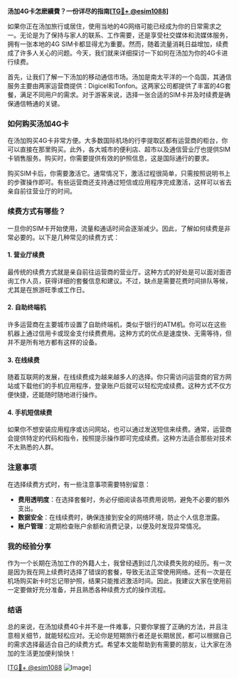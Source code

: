 **汤加4G卡怎麽續費？一份详尽的指南[[TG💪+ @esim1088](https://t.me/s/esim1088)]**

如果你正在汤加旅行或居住，使用当地的4G网络可能已经成为你的日常需求之一。无论是为了保持与家人的联系、工作需要，还是享受社交媒体和流媒体服务，拥有一张本地的4G SIM卡都显得尤为重要。然而，随着流量消耗日益增加，续费成了许多人关心的问题。今天，我们就来详细探讨一下如何在汤加为你的4G卡进行续费。

首先，让我们了解一下汤加的移动通信市场。汤加是南太平洋的一个岛国，其通信服务主要由两家运营商提供：Digicel和Tonfon。这两家公司都提供了丰富的4G套餐，满足不同用户的需求。对于游客来说，选择一张合适的SIM卡并及时续费是确保通信畅通的关键。

### 如何购买汤加4G卡

在汤加购买4G卡非常方便。大多数国际机场的行李提取区都有运营商的柜台，你可以直接在那里购买。此外，各大城市的便利店、超市以及通信营业厅也提供SIM卡销售服务。购买时，你需要提供有效的护照信息，这是国际通行的要求。

购买SIM卡后，你需要激活它。通常情况下，激活过程很简单，只需按照说明书上的步骤操作即可。有些运营商还支持通过短信或应用程序完成激活，这样可以省去亲自前往营业厅的时间。

### 续费方式有哪些？

一旦你的SIM卡开始使用，流量和通话时间会逐渐减少。因此，了解如何续费是非常必要的。以下是几种常见的续费方式：

#### 1. 营业厅续费

最传统的续费方式就是亲自前往运营商的营业厅。这种方式的好处是可以面对面咨询工作人员，获得详细的套餐信息和建议。不过，缺点是需要花费时间排队等候，尤其是在旅游旺季或工作日。

#### 2. 自助终端机

许多运营商在主要城市设置了自助终端机，类似于银行的ATM机。你可以在这些机器上通过信用卡或现金支付续费费用。这种方式的优点是速度快、无需等待，但并不是所有地方都有这样的设备。

#### 3. 在线续费

随着互联网的发展，在线续费成为越来越多人的选择。你只需访问运营商的官方网站或下载他们的手机应用程序，登录账户后就可以轻松完成续费。这种方式不仅方便快捷，还能随时随地进行操作。

#### 4. 手机短信续费

如果你不想安装应用程序或访问网站，也可以通过发送短信来续费。通常，运营商会提供特定的代码和指令，按照提示操作即可完成续费。这种方法适合那些对技术不太熟悉的人群。

### 注意事项

在选择续费方式时，有一些注意事项需要特别留意：

- **费用透明度**：在选择套餐时，务必仔细阅读各项费用说明，避免不必要的额外支出。
- **数据安全**：在线续费时，确保连接到安全的网络环境，防止个人信息泄露。
- **账户管理**：定期检查账户余额和消费记录，以便及时发现异常情况。

### 我的经验分享

作为一个长期在汤加工作的外籍人士，我曾经遇到过几次续费失败的经历。有一次是因为我在网上续费时选择了错误的套餐，导致无法正常使用网络。还有一次是在机场购买新卡时忘记带护照，结果只能推迟激活时间。因此，我建议大家在使用前一定要做好充分准备，并且熟悉各种续费方式的操作流程。

### 结语

总的来说，在汤加续费4G卡并不是一件难事，只要你掌握了正确的方法，并且注意相关细节，就能轻松应对。无论你是短期旅行者还是长期居民，都可以根据自己的需求选择最适合自己的续费方式。希望本文能帮助到有需要的朋友，让大家在汤加的生活更加便利愉快！

[[TG💪+ @esim1088](https://t.me/s/esim1088) ![Image](https://i.postimg.cc/4NQfJmqS/Snipaste-2025-05-13-00-14-12.png)]